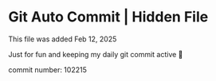 # Git Auto Commit | Hidden File

This file was added Feb 12, 2025

Just for fun and keeping my daily git commit active 🤪

commit number: 102215
